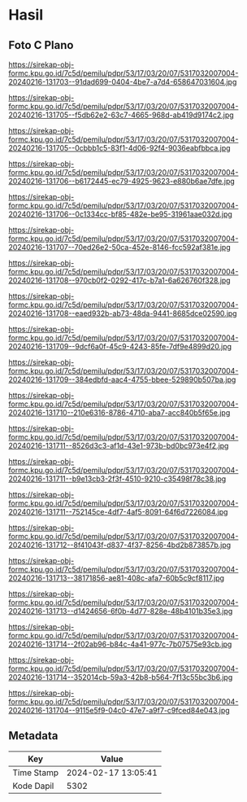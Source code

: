 # Hasil

## Foto C Plano

https://sirekap-obj-formc.kpu.go.id/7c5d/pemilu/pdpr/53/17/03/20/07/5317032007004-20240216-131703--91dad699-0404-4be7-a7d4-658647031604.jpg

https://sirekap-obj-formc.kpu.go.id/7c5d/pemilu/pdpr/53/17/03/20/07/5317032007004-20240216-131705--f5db62e2-63c7-4665-968d-ab419d9174c2.jpg

https://sirekap-obj-formc.kpu.go.id/7c5d/pemilu/pdpr/53/17/03/20/07/5317032007004-20240216-131705--0cbbb1c5-83f1-4d06-92f4-9036eabfbbca.jpg

https://sirekap-obj-formc.kpu.go.id/7c5d/pemilu/pdpr/53/17/03/20/07/5317032007004-20240216-131706--b6172445-ec79-4925-9623-e880b6ae7dfe.jpg

https://sirekap-obj-formc.kpu.go.id/7c5d/pemilu/pdpr/53/17/03/20/07/5317032007004-20240216-131706--0c1334cc-bf85-482e-be95-31961aae032d.jpg

https://sirekap-obj-formc.kpu.go.id/7c5d/pemilu/pdpr/53/17/03/20/07/5317032007004-20240216-131707--70ed26e2-50ca-452e-8146-fcc592af381e.jpg

https://sirekap-obj-formc.kpu.go.id/7c5d/pemilu/pdpr/53/17/03/20/07/5317032007004-20240216-131708--970cb0f2-0292-417c-b7a1-6a626760f328.jpg

https://sirekap-obj-formc.kpu.go.id/7c5d/pemilu/pdpr/53/17/03/20/07/5317032007004-20240216-131708--eaed932b-ab73-48da-9441-8685dce02590.jpg

https://sirekap-obj-formc.kpu.go.id/7c5d/pemilu/pdpr/53/17/03/20/07/5317032007004-20240216-131709--9dcf6a0f-45c9-4243-85fe-7df9e4899d20.jpg

https://sirekap-obj-formc.kpu.go.id/7c5d/pemilu/pdpr/53/17/03/20/07/5317032007004-20240216-131709--384edbfd-aac4-4755-bbee-529890b507ba.jpg

https://sirekap-obj-formc.kpu.go.id/7c5d/pemilu/pdpr/53/17/03/20/07/5317032007004-20240216-131710--210e6316-8786-4710-aba7-acc840b5f65e.jpg

https://sirekap-obj-formc.kpu.go.id/7c5d/pemilu/pdpr/53/17/03/20/07/5317032007004-20240216-131711--8526d3c3-af1d-43e1-973b-bd0bc973e4f2.jpg

https://sirekap-obj-formc.kpu.go.id/7c5d/pemilu/pdpr/53/17/03/20/07/5317032007004-20240216-131711--b9e13cb3-2f3f-4510-9210-c35498f78c38.jpg

https://sirekap-obj-formc.kpu.go.id/7c5d/pemilu/pdpr/53/17/03/20/07/5317032007004-20240216-131711--752145ce-4df7-4af5-8091-64f6d7226084.jpg

https://sirekap-obj-formc.kpu.go.id/7c5d/pemilu/pdpr/53/17/03/20/07/5317032007004-20240216-131712--8f41043f-d837-4f37-8256-4bd2b873857b.jpg

https://sirekap-obj-formc.kpu.go.id/7c5d/pemilu/pdpr/53/17/03/20/07/5317032007004-20240216-131713--38171856-ae81-408c-afa7-60b5c9cf8117.jpg

https://sirekap-obj-formc.kpu.go.id/7c5d/pemilu/pdpr/53/17/03/20/07/5317032007004-20240216-131713--d1424656-6f0b-4d77-828e-48b4101b35e3.jpg

https://sirekap-obj-formc.kpu.go.id/7c5d/pemilu/pdpr/53/17/03/20/07/5317032007004-20240216-131714--2f02ab96-b84c-4a41-977c-7b07575e93cb.jpg

https://sirekap-obj-formc.kpu.go.id/7c5d/pemilu/pdpr/53/17/03/20/07/5317032007004-20240216-131714--352014cb-59a3-42b8-b564-7f13c55bc3b6.jpg

https://sirekap-obj-formc.kpu.go.id/7c5d/pemilu/pdpr/53/17/03/20/07/5317032007004-20240216-131704--9115e5f9-04c0-47e7-a9f7-c9fced84e043.jpg


## Metadata

| Key        | Value               |
| ---------- | ------------------- |
| Time Stamp | 2024-02-17 13:05:41 |
| Kode Dapil | 5302                |



